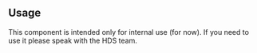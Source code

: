 ## Usage 

This component is intended only for internal use (for now). If you need to use it please speak with the HDS team.
